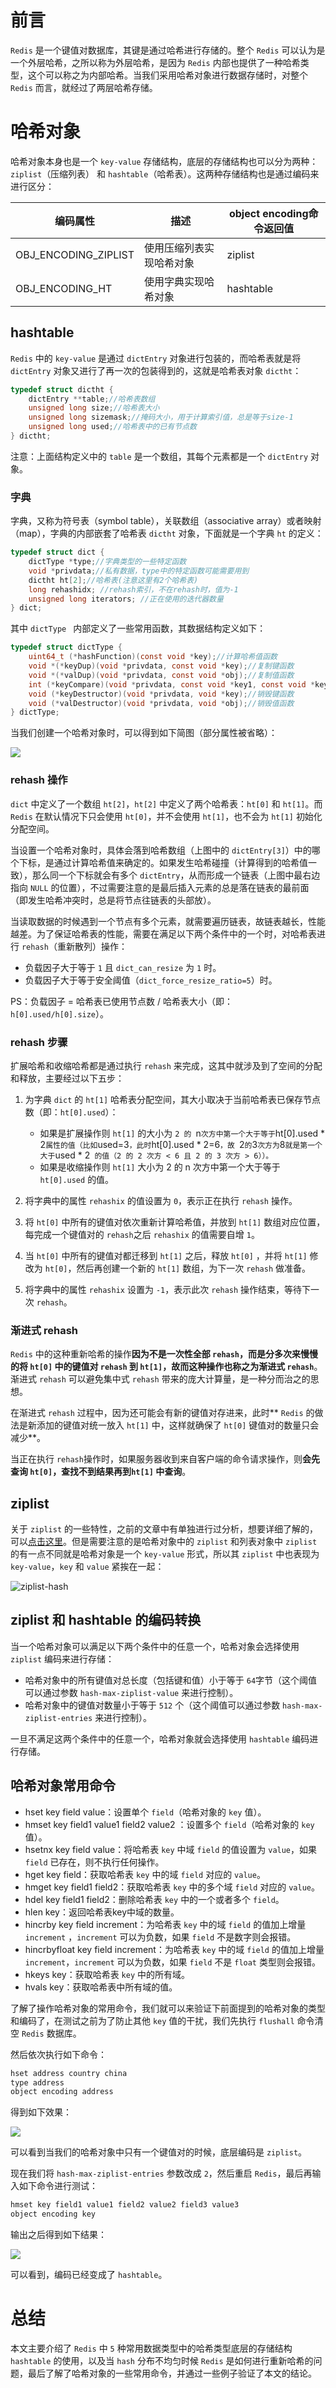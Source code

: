 # 前言

`Redis` 是一个键值对数据库，其键是通过哈希进行存储的。整个 `Redis` 可以认为是一个外层哈希，之所以称为外层哈希，是因为 `Redis` 内部也提供了一种哈希类型，这个可以称之为内部哈希。当我们采用哈希对象进行数据存储时，对整个 `Redis` 而言，就经过了两层哈希存储。

# 哈希对象
哈希对象本身也是一个 `key-value` 存储结构，底层的存储结构也可以分为两种：`ziplist`（压缩列表） 和 `hashtable`（哈希表）。这两种存储结构也是通过编码来进行区分：

| 编码属性             | 描述                     | object encoding命令返回值 |
| -------------------- | ------------------------ | ------------------------- |
| OBJ_ENCODING_ZIPLIST | 使用压缩列表实现哈希对象 | ziplist                   |
| OBJ_ENCODING_HT      | 使用字典实现哈希对象     | hashtable                 |

## hashtable
`Redis` 中的 `key-value` 是通过 `dictEntry` 对象进行包装的，而哈希表就是将 `dictEntry` 对象又进行了再一次的包装得到的，这就是哈希表对象 `dictht`：

```c
typedef struct dictht {
    dictEntry **table;//哈希表数组
    unsigned long size;//哈希表大小
    unsigned long sizemask;//掩码大小，用于计算索引值，总是等于size-1
    unsigned long used;//哈希表中的已有节点数
} dictht;
```
注意：上面结构定义中的 `table` 是一个数组，其每个元素都是一个 `dictEntry` 对象。
### 字典
字典，又称为符号表（symbol table），关联数组（associative array）或者映射（map），字典的内部嵌套了哈希表 `dictht` 对象，下面就是一个字典 `ht` 的定义：
```c
typedef struct dict {
    dictType *type;//字典类型的一些特定函数
    void *privdata;//私有数据，type中的特定函数可能需要用到
    dictht ht[2];//哈希表(注意这里有2个哈希表)
    long rehashidx; //rehash索引，不在rehash时，值为-1
    unsigned long iterators; //正在使用的迭代器数量
} dict;
```
其中 `dictType ` 内部定义了一些常用函数，其数据结构定义如下：
```c
typedef struct dictType {
    uint64_t (*hashFunction)(const void *key);//计算哈希值函数
    void *(*keyDup)(void *privdata, const void *key);//复制键函数
    void *(*valDup)(void *privdata, const void *obj);//复制值函数
    int (*keyCompare)(void *privdata, const void *key1, const void *key2);//对比键函数
    void (*keyDestructor)(void *privdata, void *key);//销毁键函数
    void (*valDestructor)(void *privdata, void *obj);//销毁值函数
} dictType;
```
当我们创建一个哈希对象时，可以得到如下简图（部分属性被省略）：

![](image/5/hash存储结构示意图.png)

### rehash 操作

`dict` 中定义了一个数组 `ht[2]`，`ht[2]` 中定义了两个哈希表：`ht[0]` 和 `ht[1]`。而 `Redis` 在默认情况下只会使用 `ht[0]`，并不会使用 `ht[1]`，也不会为 `ht[1]` 初始化分配空间。

当设置一个哈希对象时，具体会落到哈希数组（上图中的 `dictEntry[3]`）中的哪个下标，是通过计算哈希值来确定的。如果发生哈希碰撞（计算得到的哈希值一致），那么同一个下标就会有多个 `dictEntry`，从而形成一个链表（上图中最右边指向 `NULL` 的位置），不过需要注意的是最后插入元素的总是落在链表的最前面（即发生哈希冲突时，总是将节点往链表的头部放）。

当读取数据的时候遇到一个节点有多个元素，就需要遍历链表，故链表越长，性能越差。为了保证哈希表的性能，需要在满足以下两个条件中的一个时，对哈希表进行 `rehash`（重新散列）操作：

 - 负载因子大于等于 `1` 且 `dict_can_resize` 为 `1` 时。
 - 负载因子大于等于安全阈值（`dict_force_resize_ratio=5`）时。

PS：负载因子 = 哈希表已使用节点数 / 哈希表大小（即：`h[0].used/h[0].size`）。
### rehash 步骤
扩展哈希和收缩哈希都是通过执行 `rehash` 来完成，这其中就涉及到了空间的分配和释放，主要经过以下五步：
1. 为字典 `dict` 的 `ht[1]` 哈希表分配空间，其大小取决于当前哈希表已保存节点数（即：`ht[0].used`）：
   - 如果是扩展操作则 `ht[1]` 的大小为 `2 的 `n` 次方中第一个大于等于 `ht[0].used * 2` 属性的值（比如 `used=3`，此时`ht[0].used * 2=6`，故 `2` 的 `3` 次方为 `8` 就是第一个大于 `used * 2` 的值（2 的 2 次方 < 6 且 2 的 3 次方 > 6））。` 
   -  如果是收缩操作则 `ht[1]` 大小为 2 的 n 次方中第一个大于等于 `ht[0].used` 的值。

2. 将字典中的属性 `rehashix` 的值设置为 `0`，表示正在执行 `rehash` 操作。
3. 将 `ht[0]` 中所有的键值对依次重新计算哈希值，并放到 `ht[1]` 数组对应位置，每完成一个键值对的 `rehash`之后 `rehashix` 的值需要自增 `1`。
4. 当 `ht[0]` 中所有的键值对都迁移到 `ht[1]` 之后，释放 `ht[0]` ，并将 `ht[1]` 修改为 `ht[0]`，然后再创建一个新的 `ht[1]` 数组，为下一次 `rehash` 做准备。
5. 将字典中的属性 `rehashix` 设置为 `-1`，表示此次 `rehash` 操作结束，等待下一次 `rehash`。

### 渐进式 rehash
`Redis` 中的这种重新哈希的操作**因为不是一次性全部 `rehash`，而是分多次来慢慢的将 `ht[0]` 中的键值对 `rehash` 到 `ht[1]`，故而这种操作也称之为渐进式 `rehash`**。渐进式 `rehash` 可以避免集中式 `rehash` 带来的庞大计算量，是一种分而治之的思想。

在渐进式 `rehash` 过程中，因为还可能会有新的键值对存进来，此时** `Redis` 的做法是新添加的键值对统一放入 `ht[1]` 中，这样就确保了 `ht[0]` 键值对的数量只会减少**。

当正在执行 `rehash`操作时，如果服务器收到来自客户端的命令请求操作，则**会先查询 `ht[0]`，查找不到结果再到`ht[1]` 中查询**。
## ziplist
关于 `ziplist` 的一些特性，之前的文章中有单独进行过分析，想要详细了解的，可以[点击这里](https://zhouwenxing.github.io/redis/牺牲速度来节省内存，Redis是觉得自己太快了吗)。但是需要注意的是哈希对象中的 `ziplist` 和列表对象中 `ziplist` 的有一点不同就是哈希对象是一个 `key-value` 形式，所以其 `ziplist` 中也表现为 `key-value`，`key` 和 `value` 紧挨在一起：

![ziplist-hash](image/5/ziplist-hash.png)

## ziplist 和 hashtable 的编码转换

当一个哈希对象可以满足以下两个条件中的任意一个，哈希对象会选择使用 `ziplist` 编码来进行存储：
 - 哈希对象中的所有键值对总长度（包括键和值）小于等于 `64`字节（这个阈值可以通过参数 `hash-max-ziplist-value` 来进行控制）。
 - 哈希对象中的键值对数量小于等于 `512` 个（这个阈值可以通过参数 `hash-max-ziplist-entries` 来进行控制）。

一旦不满足这两个条件中的任意一个，哈希对象就会选择使用 `hashtable` 编码进行存储。

## 哈希对象常用命令

- hset key field value：设置单个 `field`（哈希对象的 `key` 值）。
- hmset key field1 value1 field2 value2 ：设置多个 `field`（哈希对象的 `key` 值）。
- hsetnx key field value：将哈希表 `key` 中域 `field` 的值设置为 `value`，如果 `field` 已存在，则不执行任何操作。
- hget key field：获取哈希表 `key` 中的域 `field` 对应的 `value`。
- hmget key field1 field2：获取哈希表 `key` 中的多个域 `field` 对应的 `value`。
- hdel key field1 field2：删除哈希表 `key` 中的一个或者多个 `field`。
- hlen key：返回哈希表key中域的数量。
- hincrby key field increment：为哈希表 `key` 中的域 `field` 的值加上增量 `increment` ，`increment` 可以为负数，如果 `field` 不是数字则会报错。
- hincrbyfloat key field increment：为哈希表 `key` 中的域 `field` 的值加上增量 `increment`，`increment` 可以为负数，如果 `field` 不是 `float` 类型则会报错。
- hkeys key：获取哈希表 `key` 中的所有域。
- hvals key：获取哈希表中所有域的值。

了解了操作哈希对象的常用命令，我们就可以来验证下前面提到的哈希对象的类型和编码了，在测试之前为了防止其他 `key` 值的干扰，我们先执行 `flushall` 命令清空 `Redis` 数据库。

然后依次执行如下命令：

```java
hset address country china
type address
object encoding address
```

得到如下效果：

![](image/5/实战1.png)

可以看到当我们的哈希对象中只有一个键值对的时候，底层编码是 `ziplist`。

现在我们将 `hash-max-ziplist-entries` 参数改成 `2`，然后重启 `Redis`，最后再输入如下命令进行测试：

```java
hmset key field1 value1 field2 value2 field3 value3
object encoding key
```

输出之后得到如下结果：

![](image/5/实战2.png)

可以看到，编码已经变成了 `hashtable`。

# 总结

本文主要介绍了 `Redis` 中 `5` 种常用数据类型中的哈希类型底层的存储结构 `hashtable` 的使用，以及当 `hash` 分布不均匀时候 `Redis` 是如何进行重新哈希的问题，最后了解了哈希对象的一些常用命令，并通过一些例子验证了本文的结论。